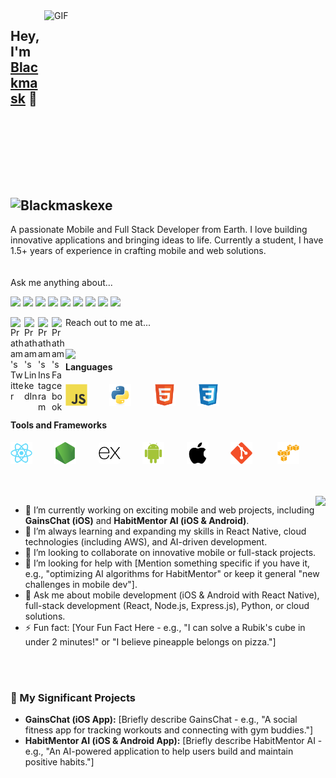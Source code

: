 <img align="right" alt="GIF" src="https://github.com/abhisheknaiidu/abhisheknaiidu/blob/master/code.gif?raw=true" width="450" height="300" />

## Hey, I'm [Blackmask](https://www.prathamsnehi.com) 👋 <img src="https://komarev.com/ghpvc/?username=Blackmaskexe&label=Views&color=blue&style=plastic" alt="Blackmaskexe" />

A passionate Mobile and Full Stack Developer from Earth. I love building innovative applications and bringing ideas to life. Currently a student, I have 1.5+ years of experience in crafting mobile and web solutions.
<br/>
<br/>
<br/>
Ask me anything about...

<img src='https://img.shields.io/badge/React_Native-%2320232a.svg?&style=for-the-badge&logo=react&logoColor=%2361DAFB' height='25'/> <img src='https://img.shields.io/badge/iOS-000000?style=for-the-badge&logo=ios&logoColor=white' height='25'/> <img src='https://img.shields.io/badge/Android-3DDC84?logo=android&logoColor=white&style=for-the-badge' height='25'/> <img src='https://img.shields.io/badge/javascript-%23323330.svg?&style=for-the-badge&logo=javascript&logoColor=%23F7DF1E' height='25'/> <img src='https://img.shields.io/badge/react-%2320232a.svg?&style=for-the-badge&logo=react&logoColor=%2361DAFB' height='25'/> <img src='https://img.shields.io/badge/Node.js-339933?style=for-the-badge&logo=nodedotjs&logoColor=white' height='25'/> <img src='https://img.shields.io/badge/Express.js-000000?style=for-the-badge&logo=express&logoColor=white' height='25'/> <img src='https://img.shields.io/badge/python-3670A0?style=for-the-badge&logo=python&logoColor=ffdd54' height='25'/> <img src='https://img.shields.io/badge/AWS-%23FF9900.svg?&style=for-the-badge&logo=amazon-aws&logoColor=white' height='25'/>


Reach out to me at...
<a href="YOUR_TWITTER_LINK"> <img align="left" alt="Pratham's Twitter" width="22px" src="https://cdn.jsdelivr.net/npm/simple-icons@v3/icons/twitter.svg" />
</a><a href="YOUR_LINKEDIN_LINK"> <img align="left" alt="Pratham's LinkedIn" width="22px" src="https://cdn.jsdelivr.net/npm/simple-icons@v3/icons/linkedin.svg" />
</a><a href="YOUR_INSTAGRAM_LINK"> <img align="left" alt="Pratham's Instagram" width="22px" src="https://cdn.jsdelivr.net/npm/simple-icons@v3/icons/instagram.svg" />
</a><a href="YOUR_FACEBOOK_LINK"> <img align="left" alt="Pratham's Facebook" width="22px" src="https://cdn.jsdelivr.net/npm/simple-icons@v3/icons/facebook.svg" />
</a>
<br/>
<br/>
<br/>
<img align="left" src="https://github-readme-stats.vercel.app/api?username=Blackmaskexe&show_icons=true&title_color=fff&icon_color=79ff97&text_color=9f9f9f&bg_color=151515"/>

#### Languages
<img src="https://raw.githubusercontent.com/devicons/devicon/master/icons/javascript/javascript-original.svg" height="35" alt="JavaScript">&nbsp;&nbsp;&nbsp;&nbsp;&nbsp;&nbsp;&nbsp;&nbsp;
<img src="https://raw.githubusercontent.com/devicons/devicon/master/icons/python/python-original.svg" height="35" alt="Python">&nbsp;&nbsp;&nbsp;&nbsp;&nbsp;&nbsp;&nbsp;&nbsp;
<img src="https://raw.githubusercontent.com/devicons/devicon/master/icons/html5/html5-original.svg" height="35" alt="HTML5">&nbsp;&nbsp;&nbsp;&nbsp;&nbsp;&nbsp;&nbsp;&nbsp;
<img src="https://raw.githubusercontent.com/devicons/devicon/master/icons/css3/css3-original.svg" height="35" alt="CSS3">&nbsp;&nbsp;&nbsp;&nbsp;&nbsp;&nbsp;&nbsp;&nbsp;

#### Tools and Frameworks
<img src="https://raw.githubusercontent.com/devicons/devicon/master/icons/react/react-original.svg" alt="React" height="35"/>&nbsp;&nbsp;&nbsp;&nbsp;&nbsp;&nbsp;&nbsp;&nbsp;
<img src="https://raw.githubusercontent.com/devicons/devicon/master/icons/nodejs/nodejs-original.svg" alt="Node.js" height="35"/>&nbsp;&nbsp;&nbsp;&nbsp;&nbsp;&nbsp;&nbsp;&nbsp;
<img src="https://raw.githubusercontent.com/devicons/devicon/master/icons/express/express-original.svg" alt="Express.js" height="35" style="background-color:white; border-radius:5px;">&nbsp;&nbsp;&nbsp;&nbsp;&nbsp;&nbsp;&nbsp;&nbsp;
<img src="https://raw.githubusercontent.com/devicons/devicon/master/icons/android/android-plain.svg" height="35" alt="Android"/>&nbsp;&nbsp;&nbsp;&nbsp;&nbsp;&nbsp;&nbsp;&nbsp;
<img src="https://raw.githubusercontent.com/devicons/devicon/master/icons/apple/apple-original.svg" height="35" alt="iOS"/>&nbsp;&nbsp;&nbsp;&nbsp;&nbsp;&nbsp;&nbsp;&nbsp;
<img src="https://raw.githubusercontent.com/devicons/devicon/master/icons/git/git-original.svg" width="35px" alt="Git">&nbsp;&nbsp;&nbsp;&nbsp;&nbsp;&nbsp;&nbsp;&nbsp;&nbsp;
<img src="https://raw.githubusercontent.com/devicons/devicon/master/icons/amazonwebservices/amazonwebservices-original.svg" width="35px" alt="AWS">&nbsp;&nbsp;&nbsp;&nbsp;&nbsp;&nbsp;&nbsp;&nbsp;&nbsp;

<br/>
<br/>

<a href="https://github.com/Blackmaskexe">
  <img align="right" src="https://github-readme-stats.vercel.app/api/top-langs/?username=Blackmaskexe&theme=light&hide_langs_below=1" />
</a>

- 🔭 I’m currently working on exciting mobile and web projects, including **GainsChat (iOS)** and **HabitMentor AI (iOS & Android)**.
- 🌱 I’m always learning and expanding my skills in React Native, cloud technologies (including AWS), and AI-driven development.
- 👯 I’m looking to collaborate on innovative mobile or full-stack projects.
- 🤔 I’m looking for help with [Mention something specific if you have it, e.g., "optimizing AI algorithms for HabitMentor" or keep it general "new challenges in mobile dev"].
- 💬 Ask me about mobile development (iOS & Android with React Native), full-stack development (React, Node.js, Express.js), Python, or cloud solutions.
- ⚡ Fun fact: [Your Fun Fact Here - e.g., "I can solve a Rubik's cube in under 2 minutes!" or "I believe pineapple belongs on pizza."]

<br/>
<br/>

### 🚀 My Significant Projects

-   **GainsChat (iOS App):** [Briefly describe GainsChat - e.g., "A social fitness app for tracking workouts and connecting with gym buddies."]
-   **HabitMentor AI (iOS & Android App):** [Briefly describe HabitMentor AI - e.g., "An AI-powered application to help users build and maintain positive habits."]

<br/>
<br/>
